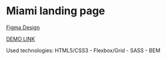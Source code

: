 # Miami landing page
[Figma Design](https://www.figma.com/file/nHz8bflIwJaWP3P99vKTH5/miami_home_new?node-id=16033%3A3)

[DEMO LINK](https://zhenia-verbitskaya.github.io/layout_miami/)

Used technologies: HTML5/CSS3 - Flexbox/Grid - SASS - BEM
